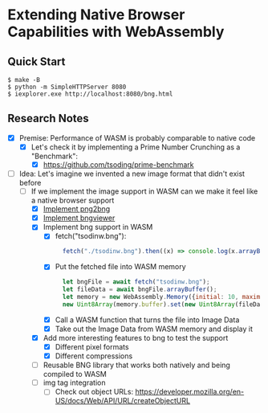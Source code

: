 # Extending Native Browser Capabilities with WebAssembly

## Quick Start

```console
$ make -B
$ python -m SimpleHTTPServer 8080
$ iexplorer.exe http://localhost:8080/bng.html
```

## Research Notes

- [x] Premise: Performance of WASM is probably comparable to native code
  - [x] Let's check it by implementing a Prime Number Crunching as a "Benchmark":
    - [x] https://github.com/tsoding/prime-benchmark
- [ ] Idea: Let's imagine we invented a new image format that didn't exist before
  - [ ] If we implement the image support in WASM can we make it feel like a native browser support
    - [x] [Implement png2bng](./png2bng.c)
    - [x] [Implement bngviewer](./bngviewer.c)
    - [x] Implement bng support in WASM
      - [x] fetch("tsodinw.bng"):
        ```js
          fetch("./tsodinw.bng").then((x) => console.log(x.arrayBuffer()))
        ```
      - [x] Put the fetched file into WASM memory
        ```js
          let bngFile = await fetch("tsodinw.bng");
          let fileData = await bngFile.arrayBuffer();
          let memory = new WebAssembly.Memory({initial: 10, maximum: 10});
          new Uint8Array(memory.buffer).set(new Uint8Array(fileData));
        ```
      - [x] Call a WASM function that turns the file into Image Data
      - [x] Take out the Image Data from WASM memory and display it
    - [x] Add more interesting features to bng to test the support
      - [x] Different pixel formats
      - [x] Different compressions
    - [ ] Reusable BNG library that works both natively and being compiled to WASM
    - [ ] img tag integration
      - [ ] Check out object URLs: https://developer.mozilla.org/en-US/docs/Web/API/URL/createObjectURL
